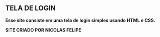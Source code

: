 ## TELA DE LOGIN
**Esse site consiste em uma tela de login simples usando HTML e CSS.**

**SITE CRIADO POR NICOLAS FELIPE**
